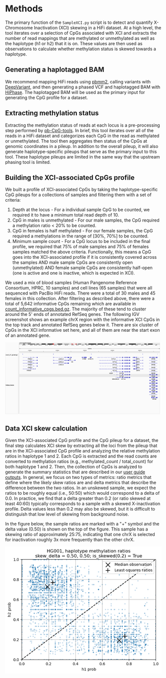 # Methods
The primary function of the `SampleXCI.py` script is to detect and quantify X-Chromosome Inactivation (XCI) skewing in a HiFi dataset.
At a high level, the tool iterates over a selection of CpGs associated with XCI and extracts the number of read mappings that are methylated or unmethylated as well as the haplotype (h1 or h2) that it is on.
These values are then used as observations to calculate whether methylation status is skewed towards a haplotype.

## Generating a haplotagged BAM
We recommend mapping HiFi reads using [pbmm2](https://github.com/PacificBiosciences/pbmm2), calling variants with [DeepVariant](https://github.com/google/deepvariant), and then generating a phased VCF and haplotagged BAM with [HiPhase](https://github.com/PacificBiosciences/HiPhase).
The haplotagged BAM will be used as the primary input for generating the CpG profile for a dataset.

## Extracting methylation status
Extracting the methylation status of reads at each locus is a pre-processing step performed by [pb-CpG-tools](https://github.com/PacificBiosciences/pb-CpG-tools).
In brief, this tool iterates over all of the reads in a HiFi dataset and categorizes each CpG in the read as methylated or unmethylated. 
The tool then aggregates then status of the CpGs at genomic coordinates in a pileup. 
In addition to the overall pileup, it will also generate haplotype-specific pileups that serve as the primary input to this tool.
These haplotype pileups are limited in the same way that the upstream phasing tool is limited.

## Building the XCI-associated CpGs profile
We built a profile of XCI-associated CpGs by taking the haplotype-specific CpG pileups for a collections of samples and filtering them with a set of criteria:

1. Depth at the locus - For a individual sample CpG to be counted, we required it to have a minimum total read depth of 10.
2. CpG in males is unmethylated - For our male samples, the CpG required a methylation ratio < 20% to be counted.
3. CpG in females is half methylated - For our female samples, the CpG required a methylations in the range of [30%, 70%] to be counted.
4. Minimum sample count - For a CpG locus to be included in the final profile, we required that 75% of male samples and 75% of females samples matched the above criteria. Functionally, this means a CpG goes into the XCI-associated profile if it is consistently covered across the samples AND male sample CpGs are consistently open (unmethylated) AND female sample CpGs are consistently half-open (one is active and one is inactive, which is expected in XCI).

We used a mix of blood samples (Human Pangenome Reference Consortium, HPRC, 10 samples) and cell lines (65 samples) that were all sequenced with PacBio HiFi reads.
There were a total of 30 males and 45 females in this collection.
After filtering as described above, there were a total of 5,642 informative CpGs remaining which are available in [count_informative_cpgs.bed.gz](../data/count_informative_cpgs.bed.gz).
The majority of these tend to cluster around the 5' ends of annotated RefSeq genes.
The following IGV screenshot shows an example chrX region with the informative XCI CpGs in the top track and annotated RefSeq genes below it.
There are six cluster of CpGs in the XCI informative set here, and all of them are near the start exon of an annotated gene.

![hapscat.png](./image/cpg_profile_igv_example.png)

## Data XCI skew calculation
Given the XCI-associated CpG profile and the CpG pileup for a dataset, the final step calculates XCI skew by extracting all the loci from the pileup that are in the XCI-associated CpG profile and analyzing the relative methylation ratios in haplotype 1 and 2.
Each CpG is extracted and the read counts are converted to methylation ratios (e.g., methylated_count / total_count) for both haplotype 1 and 2.
Then, the collection of CpGs is analyzed to generate the summary statistics that are described in our [user guide outputs](./user_guide.md#output-files).
In general, we focus on two types of metrics: ratio metrics that define where the likely skew ratios are and delta metrics that describe the difference between the two ratios.
In an unskewed sample, we expect the ratios to be roughly equal (i.e., 50:50) which would correspond to a delta of 0.0.
In practice, we find that a delta greater than 0.2 (or ratio skewed at least 40:60) typically corresponds to a sample with a skewed X-inactivation profile.
Delta values less than 0.2 may also be skewed, but it is difficult to distinguish that low level of skewing from background noise.

In the figure below, the sample ratios are marked with a "+" symbol and the delta value (0.50) is shown on the top of the figure.
This sample has a skewing ratio of approximately 25:75, indicating that one chrX is selected for inactivation roughly 3x more frequently than the other chrX.

![](./example/HG001.hapscat.png)
